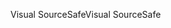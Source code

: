 <span data-ttu-id="10aac-101">Visual SourceSafe</span><span class="sxs-lookup"><span data-stu-id="10aac-101">Visual SourceSafe</span></span>